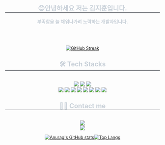 <div align= "center"> 
    <h2 style="border-bottom: 1px solid #21262d; color: #c9d1d9;"> 😊안녕하세요 저는 김지훈입니다. </h2>  
    <div style="font-weight: 600; font-size: 15px; text-align: center; color: #c9d1d9;"> 부족함을 늘 채워나가려 노력하는 개발자입니다.  </div> 
    </div>
    <br/>   <br/>
    <div align= "center">   <br/>   <br/>
<a href="https://git.io/streak-stats"><img src="https://streak-stats.demolab.com?user=kgccm&theme=dark" alt="GitHub Streak" /></a>
    <h2 style="border-bottom: 1px solid #21262d; color: #c9d1d9;"> 🛠️ Tech Stacks </h2> <br> 
    <div style="margin: 0 auto; text-align: center;" align= "center">
          <img src="https://img.shields.io/badge/Discord-5865F2?style=flat-square&logo=Discord&logoColor=white">
          <img src="https://img.shields.io/badge/Git-F05032?style=flat-square&logo=Git&logoColor=white">
          <img src="https://img.shields.io/badge/Github-181717?style=flat-square&logo=Github&logoColor=white">
          <br/><img src="https://img.shields.io/badge/HTML5-E34F26?style=flat-square&logo=HTML5&logoColor=white">
          <img src="https://img.shields.io/badge/CSS3-1572B6?style=flat-square&logo=CSS3&logoColor=white">
          <img src="https://img.shields.io/badge/Javascript-F7DF1E?style=flat-square&logo=Javascript&logoColor=white">
          <img src="https://img.shields.io/badge/Node.js-339933?style=flat-square&logo=Node.js&logoColor=white">
          <img src="https://img.shields.io/badge/React-61DAFB?style=flat-square&logo=React&logoColor=white">
          <img src="https://img.shields.io/badge/Redux-764ABC?style=flat-square&logo=Redux&logoColor=white">
          <img src="https://img.shields.io/badge/Slack-4A154B?style=flat-square&logo=Slack&logoColor=white">
          <img src="https://img.shields.io/badge/Tailwind CSS-06B6D4?style=flat-square&logo=Tailwind CSS&logoColor=white">
          <br/></div>
    </div>
    <div align= "center">
    <h2 style="border-bottom: 1px solid #21262d; color: #c9d1d9;"> 🧑‍💻 Contact me </h2> <br> 
    <div align= "center"> <a href=https://www.instagram.com/_nuhix?igsh=MTBidHp0dnJ6aTFqbw%3D%3D&utm_source=qr> <img src="https://img.shields.io/badge/Instagram-E4405F?style=flat-square&logo=Instagram&logoColor=white&link=https://www.instagram.com/_nuhix?igsh=MTBidHp0dnJ6aTFqbw%3D%3D&utm_source=qr"> </a> <br/>
         <a href=mailto:kgccm8480@gmail.com> <img src="https://img.shields.io/badge/Gmail-EA4335?style=flat-square&logo=Gmail&logoColor=white&link=mailto:kgccm8480@gmail.com"> </a>  <br/>
      
[![Anurag's GitHub stats](https://github-readme-stats.vercel.app/api?username=kgccm)](https://github.com/anuraghazra/github-readme-stats)[![Top Langs](https://github-readme-stats.vercel.app/api/top-langs/?username=kgccm)](https://github.com/anuraghazra/github-readme-stats)
